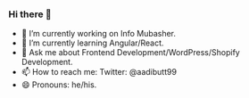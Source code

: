 ### Hi there 👋

- 🔭 I’m currently working on Info Mubasher.
- 🌱 I’m currently learning Angular/React.
- 💬 Ask me about Frontend Development/WordPress/Shopify Development.
- 📫 How to reach me: Twitter: @aadibutt99
- 😄 Pronouns: he/his.
